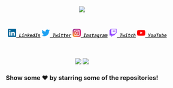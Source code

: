 <h1 align="center">
  <a href="https://git.io/typing-svg">
    <img src="https://readme-typing-svg.herokuapp.com/?lines=Hello,+Hackers!+👋;It's+Dheeraj+Madhukar....;Nice+to+meet+you!&center=true&size=30">
  </a>
</h1>

<h5 align="center">
  <code>
    <a href="https://www.linkedin.com/in/dheerajtechnolegends/" title="LinkedIn Profile"><img height="22" width="22" src="https://github.com/Dheerajmadhukar/Dheerajmadhukar/blob/main/img/linkedin.svg"> LinkedIn</a></code>
  <code><a href="https://twitter.com/Dheerajmadhukar/" title="Twitter Profile"><img height="22" width="22" src="https://github.com/Dheerajmadhukar/Dheerajmadhukar/blob/main/img/twitter.svg"> Twitter</a></code>
  <code><a href="https://www.instagram.com/me_dheeraj/" title="Instagram Profile"><img height="22" width="22" src="https://github.com/Dheerajmadhukar/Dheerajmadhukar/blob/main/img/instagram.svg"> Instagram</a></code>
  <code><a href="https://www.twitch.tv/techn0legends"><img alt="Twitch" title="Twitch" height="22" width="22" src="https://github.com/Dheerajmadhukar/Dheerajmadhukar/blob/main/img/twitch.svg"> Twitch</a></code>
  <code><a href="https://youtube.com/channel/UC5QVwln-tycBa-CoB88a7wA"><img alt="YouTube" title="YouTube" height="22" width="22" src="https://github.com/Dheerajmadhukar/Dheerajmadhukar/blob/main/img/youtube.svg"> YouTube</a></code>
</h5>
<br>
<p align = "center">
  <img src = "https://github-readme-stats.vercel.app/api?username=Dheerajmadhukar&show_icons=true&theme=bear" width = 400>
  <img src = "https://github-readme-streak-stats.herokuapp.com/?user=Dheerajmadhukar&theme=dark&hide_border=true" width = 400>
</p>
<!--
<p>
  <img align="left" width="490" height="165" src="https://github-readme-stats.vercel.app/api?username=Dheerajmadhukar&show_icons=true&hide_border=false&line_height=20&title_color=f69673&icon_color=1b93c9&show_owner=true"/>
  <img align="right" width="490" height="165" src="https://github-readme-streak-stats.herokuapp.com/?user=Dheerajmadhukar&show_icons=true&hide_border=false&line_height=20&title_color=f69673&icon_color=1b93c9&show_owner=true"/>
  <p>

**Dheerajmadhukar/Dheerajmadhukar** is a ✨ _special_ ✨ repository because its `README.md` (this file) appears on your GitHub profile.

Here are some ideas to get you started:

- 🔭 I’m currently working on ...
- 🌱 I’m currently learning ...
- 👯 I’m looking to collaborate on ...
- 🤔 I’m looking for help with ...
- 💬 Ask me about ...
- 📫 How to reach me: ...
- 😄 Pronouns: ...
- ⚡ Fun fact: ...

<a href="https://github.com/Dheerajmadhukar/Lilly" target="_blank">
  <img align="center" src="https://github-readme-stats.vercel.app/api/pin/?username=Dheerajmadhukar&repo=Lilly&theme=dracula" />
</a>
<a href="https://github.com/Dheerajmadhukar/subzzZ" target="_blank">
 <img align="center" src="https://github-readme-stats.vercel.app/api/pin/?username=Dheerajmadhukar&repo=subzzZ&theme=dracula" />
</a>
<a href="https://github.com/Dheerajmadhukar/GitApp" target="_blank">
  <img align="center" src="https://github-readme-stats.vercel.app/api/pin/?username=Dheerajmadhukar&repo=GitApp&theme=dracula" />
</a>
<a href="https://github.com/Dheerajmadhukar/4-ZERO-3" target="_blank">
 <img align="center" src="https://github-readme-stats.vercel.app/api/pin/?username=Dheerajmadhukar&repo=4-ZERO-3&theme=dracula" />
</a>
<a href="https://github.com/Dheerajmadhukar/back-me-up" target="_blank">
  <img align="center" src="https://github-readme-stats.vercel.app/api/pin/?username=Dheerajmadhukar&repo=BB-Hunt-A-Day&theme=dracula" />
</a>
<a href="https://github.com/Dheerajmadhukar/BB-Hunt-A-Day" target="_blank">
 <img align="center" src="https://github-readme-stats.vercel.app/api/pin/?username=Dheerajmadhukar&repo=BB-Hunt-A-Day&theme=dracula" />
</a>
<a href="https://github.com/Dheerajmadhukar/fdns" target="_blank">
 <img align="center" src="https://github-readme-stats.vercel.app/api/pin/?username=Dheerajmadhukar&repo=fdns&theme=dracula" />
</a>
-->
<div align="center">

### Show some ❤️ by starring some of the repositories!
</div>

